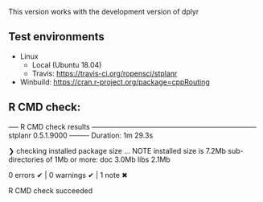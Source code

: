 This version works with the development version of dplyr

## Test environments

* Linux
  - Local (Ubuntu 18.04) 
  - Travis: https://travis-ci.org/ropensci/stplanr
* Winbuild: https://cran.r-project.org/package=cppRouting

## R CMD check:

── R CMD check results ───────────────────────────────── stplanr 0.5.1.9000 ────
Duration: 1m 29.3s

❯ checking installed package size ... NOTE
    installed size is  7.2Mb
    sub-directories of 1Mb or more:
      doc    3.0Mb
      libs   2.1Mb

0 errors ✔ | 0 warnings ✔ | 1 note ✖

R CMD check succeeded